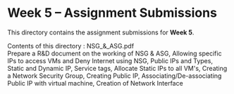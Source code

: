 # Week 5 – Assignment Submissions  
  
This directory contains the assignment submissions for **Week 5**.   
   
Contents of this directory :  NSG_&_ASG.pdf    
Prepare a R&D document on the working of NSG & ASG, Allowing specific IPs to access VMs and Deny Internet using NSG, Public IPs and Types, Static and Dynamic IP, Service tags, Allocate Static IPs to all VM's, Creating a Network Security Group, Creating Public IP, Associating/De-associating Public IP with virtual machine, Creation of Network Interface
